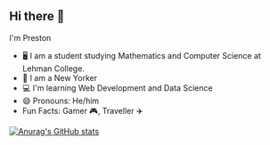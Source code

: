 ## Hi there 👋


I'm Preston 
- :desktop_computer: I am a student studying Mathematics and Computer Science at Lehman College. 
- :shushing_face: I am a New Yorker
- :computer: I'm learning Web Development and Data Science
- :smile: Pronouns: He/him
- Fun Facts: Gamer 🎮, Traveller ✈️


[![Anurag's GitHub stats](https://github-readme-stats.vercel.app/api?username=PrestBlake25)](https://github.com/anuraghazra/github-readme-stats)

<!--
**PrestBlake25/PrestBlake25** is a ✨ _special_ ✨ repository because its `README.md` (this file) appears on your GitHub profile.

Here are some ideas to get you started:

- 🔭 I’m currently working on ...
- 🌱 I’m currently learning ...
- 👯 I’m looking to collaborate on ...
- 🤔 I’m looking for help with ...
- 💬 Ask me about ...
- 📫 How to reach me: ...
- 😄 Pronouns: ...
- ⚡ Fun fact: ...
-->
